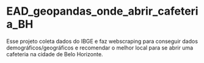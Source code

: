 # EAD_geopandas_onde_abrir_cafeteria_BH
Esse projeto coleta dados do IBGE e faz webscraping para conseguir dados demográficos/geográficos e recomendar o melhor local para se abrir uma cafeteria na cidade de Belo Horizonte.
